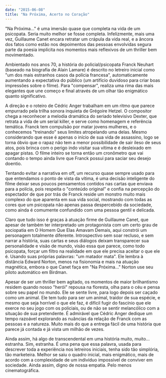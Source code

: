 ```yaml
---
date: "2015-06-08"
title: "Na Próxima, Acerto no Coração"
---
```

"Na Próxima..." é uma imersão quase que completa na vida de um psicopata. Seria muito melhor se fosse completa. Infelizmente, mais uma vez, Guillaume Canet encara retratar um crápula da vida real, e a âncora dos fatos como estão nos depoimentos das pessoas envolvidas segura parte da poesia implícita nos momentos mais reflexivos de um thriller bem movimentado.

Ambientado nos anos 70, a história do policial/psicopata Franck Neuhart (baseado na biografia de Alain Lamare) é descrito no letreiro inicial como "um dos mais estranhos casos da polícia francesa", automaticamente aumentando a expectativa do público (um artifício duvidoso para criar boas impressões sobre o filme). Para "compensar", realiza uma rima das mais elegantes que une começo e final através de um olhar tão enigmático quanto significativo.

A direção e o roteiro de Cédric Anger trabalham em um ritmo que parece empurrado pela trilha sonora inquieta de Grégoire Hetzel. O compositor chega a reconhecer a melodia dramática do seriado televisivo Dexter, que retrata a vida de um serial killer, e serve como homenagem e referência temática. Franck tem compulsão por matar jovens mulheres, e o conhecemos "treinando" seus limites atropelando uma delas. Mesmo considerando que esse é apenas o início de sua vida de assassino, logo se torna óbvio que o rapaz não tem a menor possibilidade de sair ileso de seus atos, pois brinca com o perigo indo visitar sua vítima e é desleixado em apagar pistas. O filme inteiro se torna então um cronômetro que vai contando o tempo ainda livre que Franck possui para saciar seu desejo doentio.

Tentando evitar a narrativa em off, um recurso quase sempre usado para que entendamos o ponto de vista da vítima, é uma decisão inteligente do filme deixar seus poucos pensamentos contidos nas cartas que enviava para a polícia, pois respeita o "conteúdo original" e confia na percepção do espectador de que por trás de Franck reside um monstro muito mais complexo do que aparenta em sua vida social, mostrando com todas as cores que um psicopata não apenas passa despercebido da sociedade, como ainda é comumente confundido com uma pessoa gentil e delicada.

Claro que tudo isso é graças à atuação firme de Guillaume Canet, que apesar de também ter interpretado um protagonista com um certo grau de sociopatia em O Homem Que Elas Amavam Demais, aqui constrói um personagem totalmente diferente. Introspectivo sem soar recluso, e sem narrar a história, suas cartas e seus diálogos deixam transparecer sua personalidade e visão de mundo, visão essa que parece, como todo psicopata, forçar um filtro na realidade em que ele precisa aceitar o que ele é. Usando suas próprias palavras: "um matador mata". Ele lembra à distância Edward Norton, menos na fisionomia e mais na atuação magnética, embora o que Canet faça em "Na Próxima..." Norton use seu piloto automático em Birdman.

Apesar de ser um thriller bem agitado, os momentos de maior brilhantismo residem quando nosso "herói" repousa na floresta, olha para o céu e pensa sobre seu papel no mundo. Ele se sente livre, para logo depois ser caçado como um animal. Ele tem tudo para ser um animal, traidor de sua espécie, e mesmo que seja horrível o que ele faz, é difícil fugir do fascínio que ele exerce no seu jogo com os policiais, ou de não se sentir melancólico com a situação de sua pretendente. É admirável que Cédric Anger dedique um tempo razoável explorando as nuâncias da relação de Franck com as pessoas e a natureza. Muito mais do que a entrega fácil de uma história que parece já contada e já vista um milhão de vezes.

Ainda assim, há algo de transcendental em uma história muito, muito... estranha. Sim, estranha. É uma pena que essa palavra, usada para descrever toda a experiência nos letreiros iniciais, tenha sido tão simplória, tão marketeira. Melhor se saiu o quadro inicial, mais enigmático, mais de acordo com a complexidade de um indivíduo impossível de conviver em sociedade. Ainda assim, digno de nossa empatia. Pelo menos cinematográfica.
